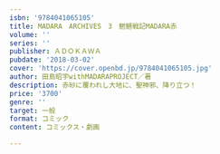 ```yaml
---
isbn: '9784041065105'
title: MADARA　ARCHIVES　3　魍魎戦記MADARA赤
volume: ''
series: ''
publisher: ＡＤＯＫＡＷＡ
pubdate: '2018-03-02'
cover: 'https://cover.openbd.jp/9784041065105.jpg'
author: 田島昭宇withMADARAPROJECT／著
description: 赤砂に覆われし大地に、聖神邪、降り立つ！
price: '3700'
genre: ''
target: 一般
format: コミック
content: コミックス・劇画

---
```

